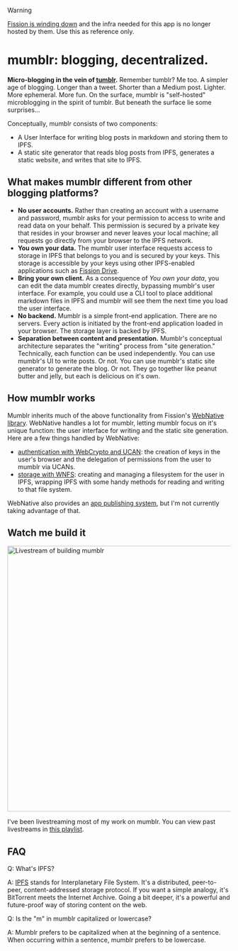 > [!WARNING]
> [Fission is winding down](https://fission.codes/blog/farewell-from-fission/) and the infra needed for this app is no longer hosted by them. Use this as reference only.

# mumblr: blogging, decentralized.

**Micro-blogging in the vein of [tumblr](https://tumblr.com).** Remember tumblr? Me too. A simpler age of blogging. Longer than a tweet. Shorter than a Medium post. Lighter. More ephemeral. More fun. On the surface, mumblr is "self-hosted" microblogging in the spirit of tumblr. But beneath the surface lie some surprises...

Conceptually, mumblr consists of two components:

- A User Interface for writing blog posts in markdown and storing them to IPFS.
- A static site generator that reads blog posts from IPFS, generates a static website, and writes that site to IPFS.

## What makes mumblr different from other blogging platforms?

- **No user accounts.** Rather than creating an account with a username and password, mumblr asks for your permission to access to write and read data on your behalf. This permission is secured by a private key that resides in your browser and never leaves your local machine; all requests go directly from your browser to the IPFS network.
- **You own your data.** The mumblr user interface requests access to storage in IPFS that belongs to you and is secured by your keys. This storage is accessible by your keys using other IPFS-enabled applications such as [Fission Drive]().
- **Bring your own client.** As a consequence of _You own your data_, you can edit the data mumblr creates directly, bypassing mumblr's user interface. For example, you could use a CLI tool to place additional markdown files in IPFS and mumblr will see them the next time you load the user interface.
- **No backend.** Mumblr is a simple front-end application. There are no servers. Every action is initiated by the front-end application loaded in your browser. The storage layer is backed by IPFS.
- **Separation between content and presentation.** Mumblr's conceptual architecture separates the "writing" process from "site generation." Technically, each function can be used independently. You can use mumblr's UI to write posts. Or not. You can use mumblr's static site generator to generate the blog. Or not. They go together like peanut butter and jelly, but each is delicious on it's own.

## How mumblr works

Mumblr inherits much of the above functionality from Fission's [WebNative library](https://guide.fission.codes/developers/webnative). WebNative handles a lot for mumblr, letting mumblr focus on it's unique function: the user interface for writing and the static site generation. Here are a few things handled by WebNative:

- [authentication with WebCrypto and UCAN](https://guide.fission.codes/developers/webnative/auth): the creation of keys in the user's browser and the delegation of permissions from the user to mumblr via UCANs.
- [storage with WNFS](https://guide.fission.codes/developers/webnative/file-system-wnfs): creating and managing a filesystem for the user in IPFS, wrapping IPFS with some handy methods for reading and writing to that file system.

WebNative also provides an [app publishing system](https://guide.fission.codes/developers/webnative/platform), but I'm not currently taking advantage of that.

## Watch me build it

<img width="600" alt="Livestream of building mumblr" src="https://user-images.githubusercontent.com/27258/175131445-45121e18-4707-435e-bb45-5fa15834de96.png">

I've been livestreaming most of my work on mumblr. You can view past livestreams in [this playlist](https://www.youtube.com/playlist?list=PLR5cUEyS7wdhcv8v2KDOwRkyP9EPKOHmA).

## FAQ

Q: What's IPFS?

A: [IPFS](https://ipfs.io) stands for Interplanetary File System. It's a distributed, peer-to-peer, content-addressed storage protocol. If you want a simple analogy, it's BitTorrent meets the Internet Archive. Going a bit deeper, it's a powerful and future-proof way of storing content on the web.

Q: Is the "m" in mumblr capitalized or lowercase?

A: Mumblr prefers to be capitalized when at the beginning of a sentence. When occurring within a sentence, mumblr prefers to be lowercase.
